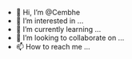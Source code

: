 - 👋 Hi, I’m @Cembhe
- 👀 I’m interested in ...
- 🌱 I’m currently learning ...
- 💞️ I’m looking to collaborate on ...
- 📫 How to reach me ...

<!---
Cembhe/Cembhe is a ✨ special ✨ repository because its `README.md` (this file) appears on your GitHub profile.
You can click the Preview link to take a look at your changes.
--->
